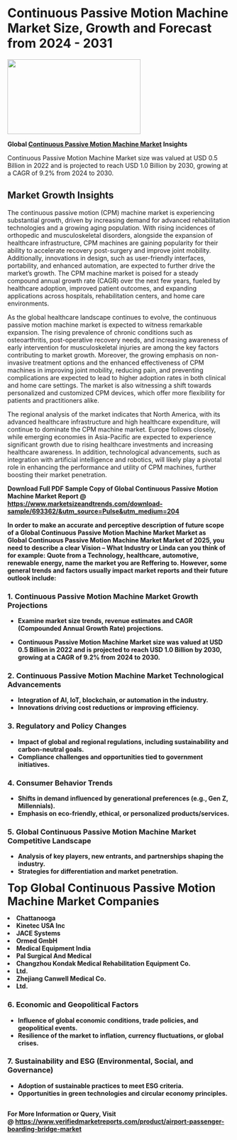 <H1>Continuous Passive Motion Machine Market Size, Growth and Forecast from 2024 - 2031</H1><img class="aligncenter size-medium wp-image-584254" src="https://thirdeyenews.in/wp-content/uploads/2024/09/Global-Market-Research-300x168.jpeg" alt="" width="300" height="168" /><p><strong>Global&nbsp;<a href="https://www.marketsizeandtrends.com/download-sample/693362/&amp;utm_source=Pulse&amp;utm_medium=204">Continuous Passive Motion Machine Market</a> Insights</strong></p><p>Continuous Passive Motion Machine Market size was valued at USD 0.5 Billion in 2022 and is projected to reach USD 1.0 Billion by 2030, growing at a CAGR of 9.2% from 2024 to 2030.</p><p><h2>Market Growth Insights</h2> <p>The continuous passive motion (CPM) machine market is experiencing substantial growth, driven by increasing demand for advanced rehabilitation technologies and a growing aging population. With rising incidences of orthopedic and musculoskeletal disorders, alongside the expansion of healthcare infrastructure, CPM machines are gaining popularity for their ability to accelerate recovery post-surgery and improve joint mobility. Additionally, innovations in design, such as user-friendly interfaces, portability, and enhanced automation, are expected to further drive the market’s growth. The CPM machine market is poised for a steady compound annual growth rate (CAGR) over the next few years, fueled by healthcare adoption, improved patient outcomes, and expanding applications across hospitals, rehabilitation centers, and home care environments.</p> <p><strong></strong></p> <p>As the global healthcare landscape continues to evolve, the continuous passive motion machine market is expected to witness remarkable expansion. The rising prevalence of chronic conditions such as osteoarthritis, post-operative recovery needs, and increasing awareness of early intervention for musculoskeletal injuries are among the key factors contributing to market growth. Moreover, the growing emphasis on non-invasive treatment options and the enhanced effectiveness of CPM machines in improving joint mobility, reducing pain, and preventing complications are expected to lead to higher adoption rates in both clinical and home care settings. The market is also witnessing a shift towards personalized and customized CPM devices, which offer more flexibility for patients and practitioners alike.</p> <p>The regional analysis of the market indicates that North America, with its advanced healthcare infrastructure and high healthcare expenditure, will continue to dominate the CPM machine market. Europe follows closely, while emerging economies in Asia-Pacific are expected to experience significant growth due to rising healthcare investments and increasing healthcare awareness. In addition, technological advancements, such as integration with artificial intelligence and robotics, will likely play a pivotal role in enhancing the performance and utility of CPM machines, further boosting their market penetration.</p> <p><strong></p><p><span class=""><strong>Download Full PDF Sample Copy of Global Continuous Passive Motion Machine Market Report</strong> @ <a href="https://www.marketsizeandtrends.com/download-sample/693362/&amp;utm_source=Pulse&amp;utm_medium=204" target="_blank">https://www.marketsizeandtrends.com/download-sample/693362/&amp;utm_source=Pulse&amp;utm_medium=204</a></span></p><p>In order to make an accurate and perceptive description of future scope of a Global&nbsp;Continuous Passive Motion Machine Market Market as Global&nbsp;Continuous Passive Motion Machine Market Market of 2025, you need to describe a clear Vision &ndash; What Industry or Linda can you think of for example: Quote from a Technology, healthcare, automotive, renewable energy, name the market you are Reffering to. However, some general trends and factors usually impact market reports and their future outlook include:</p><h3>1.&nbsp;<strong>Continuous Passive Motion Machine Market Growth Projections</strong></h3><ul><li>Examine market size trends, revenue estimates and CAGR (Compounded Annual Growth Rate) projections.</li><li><p>Continuous Passive Motion Machine Market size was valued at USD 0.5 Billion in 2022 and is projected to reach USD 1.0 Billion by 2030, growing at a CAGR of 9.2% from 2024 to 2030.</p></li></ul><h3>2.&nbsp;<strong>Continuous Passive Motion Machine Market Technological Advancements</strong></h3><ul><li>Integration of AI, IoT, blockchain, or automation in the industry.</li><li>Innovations driving cost reductions or improving efficiency.</li></ul><h3>3.&nbsp;<strong>Regulatory and Policy Changes</strong></h3><ul><li>Impact of global and regional regulations, including sustainability and carbon-neutral goals.</li><li>Compliance challenges and opportunities tied to government initiatives.</li></ul><h3>4.&nbsp;<strong>Consumer Behavior Trends</strong></h3><ul><li>Shifts in demand influenced by generational preferences (e.g., Gen Z, Millennials).</li><li>Emphasis on eco-friendly, ethical, or personalized products/services.</li></ul><h3>5.&nbsp;<strong>Global Continuous Passive Motion Machine Market Competitive Landscape</strong></h3><ul><li>Analysis of key players, new entrants, and partnerships shaping the industry.</li><li>Strategies for differentiation and market penetration.</li></ul><p data-pm-slice="1 1 []"><span style="color: inherit; font-family: inherit; font-size: 25px;">Top Global Continuous Passive Motion Machine Market Companies</span></p><div class="" data-test-id=""><p><li>Chattanooga</li><li> Kinetec USA Inc</li><li> JACE Systems</li><li> Ormed GmbH</li><li> Medical Equipment India</li><li> Pal Surgical And Medical</li><li> Changzhou Kondak Medical Rehabilitation Equipment Co.</li><li> Ltd.</li><li> Zhejiang Canwell Medical Co.</li><li> Ltd.</li></p></div><h3>6.&nbsp;<strong>Economic and Geopolitical Factors</strong></h3><ul><li>Influence of global economic conditions, trade policies, and geopolitical events.</li><li>Resilience of the market to inflation, currency fluctuations, or global crises.</li></ul><h3>7.&nbsp;<strong>Sustainability and ESG (Environmental, Social, and Governance)</strong></h3><ul><li>Adoption of sustainable practices to meet ESG criteria.</li><li>Opportunities in green technologies and circular economy principles.</li></ul><h2><strong style="font-size: 14px;">For More Information or Query, Visit @&nbsp;</strong><a style="background-color: #ffffff; font-size: 14px;" href="https://www.marketsizeandtrends.com/report/continuous-passive-motion-machine-market/" target="_blank">https://www.verifiedmarketreports.com/product/airport-passenger-boarding-bridge-market</a></h2>
